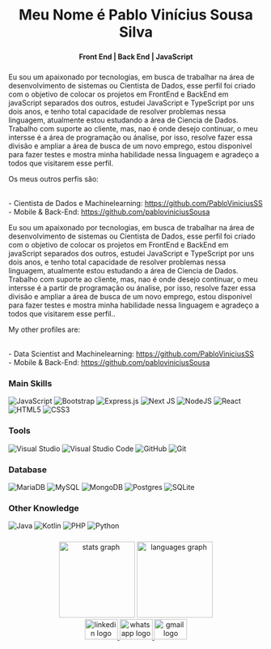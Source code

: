 <h1 align="center">Meu Nome é Pablo Vinícius Sousa Silva</h1>

###

<h4 align="center">Front End | Back End | JavaScript </h4>

###

<p align="left">Eu sou um apaixonado por tecnologias, em busca de trabalhar na área de desenvolvimento de sistemas ou Cientista de Dados, esse perfil foi criado com o objetivo de colocar os projetos em FrontEnd e BackEnd em javaScript separados dos outros, estudei JavaScript e TypeScript por uns dois anos, e tenho total capacidade de resolver problemas nessa linguagem, atualmente estou estudando a área de Ciencia de Dados. Trabalho com suporte ao cliente, mas, nao é onde desejo continuar, o meu intersse é a área de programação ou ánalise, por isso, resolve fazer essa divisão e ampliar a área de busca de um novo emprego, estou disponivel para fazer testes e mostra minha habilidade nessa linguagem e agradeço a todos que visitarem esse perfil.</p>

<p> Os meus outros perfis são:</p>
 
<br> - Cientista de Dados e Machinelearning: https://github.com/PabloViniciusSS
<br> - Mobile & Back-End: https://github.com/pabloviniciusSousa

<p align="left">Eu sou um apaixonado por tecnologias, em busca de trabalhar na área de desenvolvimento de sistemas ou Cientista de Dados, esse perfil foi criado com o objetivo de colocar os projetos em FrontEnd e BackEnd em javaScript separados dos outros, estudei JavaScript e TypeScript por uns dois anos, e tenho total capacidade de resolver problemas nessa linguagem, atualmente estou estudando a área de Ciencia de Dados. Trabalho com suporte ao cliente, mas, nao é onde desejo continuar, o meu intersse é a partir de programação ou ánalise, por isso, resolve fazer essa divisão e ampliar a área de busca de um novo emprego, estou disponivel para fazer testes e mostra minha habilidade nessa linguagem e agradeço a todos que visitarem esse perfil..</p>

My other profiles are:

<br>- Data Scientist and Machinelearning: https://github.com/PabloViniciusSS
<br>- Mobile & Back-End: https://github.com/pabloviniciusSousa

###



### Main Skills
<div align="left">

![JavaScript](https://img.shields.io/badge/javascript-%23323330.svg?logo=javascript&logoColor=%23F7DF1E)
![Bootstrap](https://img.shields.io/badge/bootstrap-%23563D7C.svg?logo=bootstrap&logoColor=white)
![Express.js](https://img.shields.io/badge/express.js-%23404d59.svg?logo=express&logoColor=%2361DAFB)
![Next JS](https://img.shields.io/badge/Next-black?logo=next.js&logoColor=white)
![NodeJS](https://img.shields.io/badge/node.js-6DA55F?logo=node.js&logoColor=white)
![React](https://img.shields.io/badge/react-%2320232a.svg?logo=react&logoColor=%2361DAFB)
![HTML5](https://img.shields.io/badge/html5-%23E34F26.svg?logo=html5&logoColor=white)
![CSS3](https://img.shields.io/badge/css3-%231572B6.svg?logo=css3&logoColor=white)

### Tools

![Visual Studio](https://img.shields.io/badge/Visual%20Studio-5C2D91.svg?logo=visual-studio&logoColor=white)
![Visual Studio Code](https://img.shields.io/badge/Visual%20Studio%20Code-0078d7.svg?logo=visual-studio-code&logoColor=white)
![GitHub](https://img.shields.io/badge/github-%23121011.svg?logo=github&logoColor=white)
![Git](https://img.shields.io/badge/git-%23F05033.svg?logo=git&logoColor=white)

### Database
![MariaDB](https://img.shields.io/badge/MariaDB-003545?logo=mariadb&logoColor=white)
![MySQL](https://img.shields.io/badge/mysql-%2300f.svg?logo=mysql&logoColor=white)
![MongoDB](https://img.shields.io/badge/MongoDB-%234ea94b.svg?logo=mongodb&logoColor=white)
![Postgres](https://img.shields.io/badge/postgres-%23316192.svg?logo=postgresql&logoColor=white)
![SQLite](https://img.shields.io/badge/sqlite-%2307405e.svg?logo=sqlite&logoColor=white)



 ### Other Knowledge
 
![Java](https://img.shields.io/badge/java-%23ED8B00.svg?logo=java&logoColor=white)
![Kotlin](https://img.shields.io/badge/kotlin-%230095D5.svg?logo=kotlin&logoColor=white)
![PHP](https://img.shields.io/badge/php-%23777BB4.svg?logo=php&logoColor=white)
![Python](https://img.shields.io/badge/python-3670A0?logo=python&logoColor=ffdd54)


###

<div align="center">
  <img src="https://github-readme-stats.vercel.app/api?username=PabloVSS&hide_title=false&hide_rank=false&show_icons=true&include_all_commits=true&count_private=true&disable_animations=false&theme=dracula&locale=en&hide_border=false&order=1" height="150" alt="stats graph"  />
  
  <img src="https://github-readme-stats.vercel.app/api/top-langs?username=PabloVSS&locale=en&hide_title=false&layout=compact&card_width=320&langs_count=5&theme=dracula&hide_border=false&order=2" height="150" alt="languages graph"  />
</div>


<div align="center">
  <a href="https://www.linkedin.com/in/pabloviniciusss/" target="_blank">
    <img src="https://raw.githubusercontent.com/maurodesouza/profile-readme-generator/master/src/assets/icons/social/linkedin/default.svg" width="65" height="40" alt="linkedin logo"  />
  </a>
  <a href="https://api.whatsapp.com/send?phone=5562993296503" target="_blank">
    <img src="https://raw.githubusercontent.com/maurodesouza/profile-readme-generator/master/src/assets/icons/social/whatsapp/default.svg" width="65" height="40" alt="whatsapp logo"  />
  </a>
  <a href="https://mail.google.com/mail/u/0/#inbox" target="_blank">
    <img src="https://raw.githubusercontent.com/maurodesouza/profile-readme-generator/master/src/assets/icons/social/gmail/default.svg" width="65" height="40" alt="gmail logo"  />
  </a>
</div>

###
